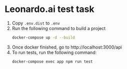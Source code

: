 # Leonardo.ai test task
1. Copy `.env.dist` to `.env`
2. Run the following command to build a project
    ```bash
    docker-compose up -d --build
    ```
3. Once docker finished, go to http://localhost:3000/api
4. To run tests, run the following command:
   ```bash
   docker-compose exec app npm run test
   ```

